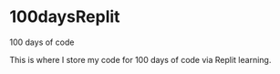 # 100daysReplit
100 days of code

This is where I store my code for 100 days of code via Replit learning.
